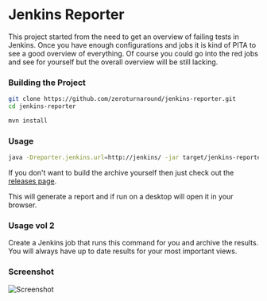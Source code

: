 Jenkins Reporter
=========================

This project started from the need to get an overview of failing tests in Jenkins. Once you have
enough configurations and jobs it is kind of PITA to see a good overview of everything. Of course
you could go into the red jobs and see for yourself but the overall overview will be still lacking.

### Building the Project
```bash
git clone https://github.com/zeroturnaround/jenkins-reporter.git
cd jenkins-reporter

mvn install
```

### Usage
```bash
java -Dreporter.jenkins.url=http://jenkins/ -jar target/jenkins-reporter-standalone.jar Jenkins-View-Name
```

If you don't want to build the archive yourself then just check out the [releases page](https://github.com/zeroturnaround/jenkins-reporter/releases).

This will generate a report and if run on a desktop will open it in your browser.

### Usage vol 2

Create a Jenkins job that runs this command for you and archive the results. You will always have up to date results for your most important views.

### Screenshot

![Screenshot](https://raw.github.com/zeroturnaround/jenkins-reporter/master/etc/screenshot-001.png)
